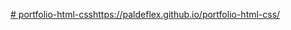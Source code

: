[# portfolio-html-css](https://paldeflex.github.io/portfolio-html-css/)https://paldeflex.github.io/portfolio-html-css/
